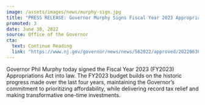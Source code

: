 ```yaml
---
image: /assets/images/news/murphy-sign.jpg
title: "PRESS RELEASE: Governor Murphy Signs Fiscal Year 2023 Appropriations Act into Law"
promoted: 3
date: June 30, 2022
source: Office of the Governor
cta:
  text: Continue Reading
  link: "https://www.nj.gov/governor/news/news/562022/approved/20220630a.shtml"
---
```


Governor Phil Murphy today signed the Fiscal Year 2023 (FY2023) Appropriations Act into law. The FY2023 budget builds on the historic progress made over the last four years, maintaining the Governor’s commitment to prioritizing affordability, while delivering record tax relief and making transformative one-time investments.
